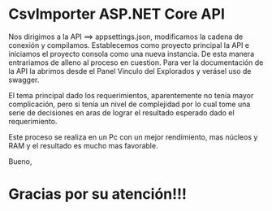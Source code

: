 
# CsvImporter ASP.NET Core API
 
Nos dirigimos a la API ==> appsettings.json, modificamos la cadena de conexión y compilamos. Establecemos como proyecto principal la API e iniciamos el proyecto consola como una nueva instancia. De esta manera entrariamos de alleno al proceso en cuestion. Para ver la documentación de la API la abrimos desde el Panel Vinculo del Explorados y verásel uso de swagger.
 
El tema principal dado los requerimientos, aparentemente no tenía mayor complicación, pero si tenía un nivel de complejidad por lo cual tome una serie de decisiones en aras de lograr el resultado esperado dado el requerimiento.
 
Este proceso se realiza en un Pc con un mejor rendimiento, mas núcleos y RAM y el resultado es mucho mas favorable.

Bueno, 

# Gracias por su atención!!!
